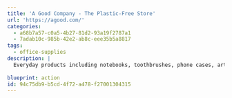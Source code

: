 ```yaml
---
title: 'A Good Company - The Plastic-Free Store'
url: 'https://agood.com/'
categories:
  - a68b7a57-c0a5-4b27-81d2-93a19f2787a1
  - 7adab10c-985b-42e2-ab8c-eee35b5a8817
tags:
  - office-supplies
description: |
  Everyday products including notebooks, toothbrushes, phone cases, art supplies, water bottles, etc. designed with by a company with complete transparency that has extremely ambitious environmental standards including plastic-free low-carbon materials including bio-plastics, bamboo, stone paper, and recycled aluminum.
  
blueprint: action
id: 94c75db9-b5cd-4f72-a478-f27001304315
---
```

